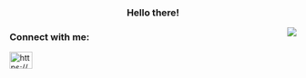 <h3 align="center">Hello there!</h3>

<img align="right" src="https://user-images.githubusercontent.com/33479806/145542856-0f94a90e-6e37-4eaa-81b6-669176ff103e.gif">


<h3 align="left">Connect with me:</h3>
<p align="left">
<a href="https://linkedin.com/in/moahtdeep" target="blank"><img align="center" src="https://raw.githubusercontent.com/rahuldkjain/github-profile-readme-generator/master/src/images/icons/Social/linked-in-alt.svg" alt="https://www.linkedin.com/in/moahtdeep/" height="30" width="40" /></a>
</p>

